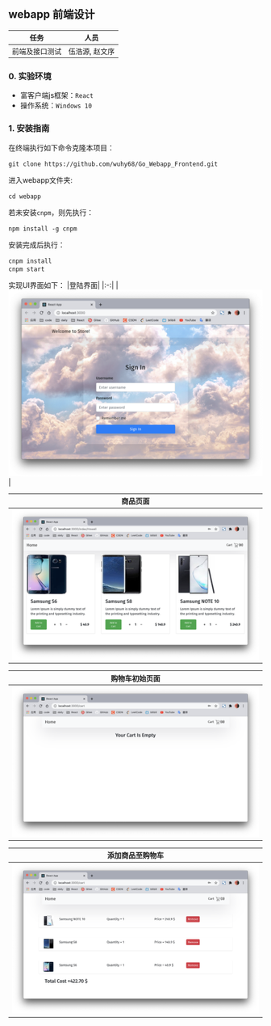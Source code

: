 ## webapp 前端设计 
|任务|人员|
|:-:|:-:|
|前端及接口测试|伍浩源, 赵文序|

### 0. 实验环境
- 富客户端js框架：`React`
- 操作系统：`Windows 10`

### 1. 安装指南
在终端执行如下命令克隆本项目：
```shell
git clone https://github.com/wuhy68/Go_Webapp_Frontend.git
```
进入webapp文件夹:
```shell
cd webapp
```
若未安装`cnpm`，则先执行：
```shell
npm install -g cnpm
```
安装完成后执行：
```shell
cnpm install
cnpm start
```

实现UI界面如下：
|登陆界面|
|:-:|
|![login](./pic/login.png)|

|商品页面|
|:-:|
|![shop](./pic/shop.png)|

|购物车初始页面|
|:-:|
|![cart](./pic/cart.png)|

|添加商品至购物车|
|:-:|
|![carts](./pic/carts.png)|